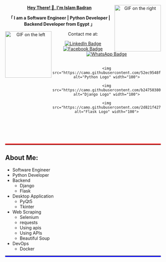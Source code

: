 <div align="center">
  <div align="center">
    <img align="right" width="150" src="https://user-images.githubusercontent.com/65187002/144930161-2f783401-8d27-4fdf-a2f7-cc0ba32f1f1f.gif" alt="GIF on the right">
      <p><strong><a href="https://github.com/islam302">Hey There! 👋, I'm Islam Badran</a></strong></p>
      <p><strong>「 I am a Software Engineer | Python Developer | Backend Developer from Egypt 」</strong></p>
    <img align="left" width="150" src="https://user-images.githubusercontent.com/65187002/144930161-2f783401-8d27-4fdf-a2f7-cc0ba32f1f1f.gif" alt="GIF on the left">
  </div>
  
  <div align="center">
    <p>Contact me at:</p>
    <a href="https://www.linkedin.com/in/islam-badran-39a577225?utm_source=share&utm_campaign=share_via&utm_content=profile&utm_medium=android_app" target="_blank">
      <img src="https://img.shields.io/badge/LinkedIn-0077B5?style=for-the-badge&logo=linkedin&logoColor=white" alt="LinkedIn Badge">
    </a>
    <a href="https://www.facebook.com/islam.badran.77?locale=ar_AR" target="_blank">
      <img src="https://img.shields.io/badge/Facebook-1877F2?style=for-the-badge&logo=facebook&logoColor=white" alt="Facebook Badge">
    </a> 
    <a href="https://wa.link/bc2uxp" target="_blank">
      <img src="https://img.shields.io/badge/WhatsApp-25D366?style=for-the-badge&logo=whatsapp&logoColor=white" alt="WhatsApp Badge">
    </a>
  </div>

  <div align="center">
    <br>
    
    <img src="https://camo.githubusercontent.com/52ec9548f75773e7841dd77f89a654e8a0bc2cce02da2eb43f84240f50351512/68747470733a2f2f74656368737461636b2d67656e657261746f722e76657263656c2e6170702f707974686f6e2d69636f6e2e737667" alt="Python Logo" width="100">
    
    <img src="https://camo.githubusercontent.com/b24750380ccf58b0c7d79c7875d7300b2b99a49061c7e4199ac077c4713f7156/68747470733a2f2f74656368737461636b2d67656e657261746f722e76657263656c2e6170702f646a616e676f2d69636f6e2e737667" alt="Django Logo" width="100">
    
    <img src="https://camo.githubusercontent.com/2d821f427e22599bab98d58d10af94518c146882fb0037e742f69354aacacb6c/68747470733a2f2f74656368737461636b2d67656e657261746f722e76657263656c2e6170702f646f636b65722d69636f6e2e737667" alt="Flask Logo" width="100">
  </div>
</div>

<div>
  <a name="about-me"></a>
  <br><br><br><br>
  <hr style="border: none; border-top: 3px solid #ff0000;">

  <h2>About Me:</h2>
  <ul>
    <li>Software Engineer</li>
    <li>Python Developer</li>
    <li>Backend
      <ul>
        <li>Django</li>
        <li>Flask</li>
      </ul>
    </li>
    <li>Desktop Application
      <ul>
        <li>PyQt5</li>
        <li>Tkinter</li>
      </ul>
    </li>
    <li>Web Scraping
      <ul>
        <li>Selenium</li>
        <li>requests</li>
        <li>Using apis</li>
        <li>Using APIs</li>
        <li>Beautiful Soup</li>
      </ul>
    </li>
    <li>DevOps
      <ul>
        <li>Docker</li>
      </ul>
    </li>
  </ul>
  <hr style="border: none; border-bottom: 3px solid #0000ff;">
</div>
